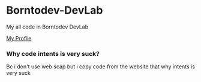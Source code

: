 # Borntodev-DevLab
My all code in Borntodev DevLab

[My Profile](https://www.borntodev.com/profile?uid=32633)

### Why code intents is very suck?
Bc i don't use web scap but i copy code from the website
that why intents is very suck
